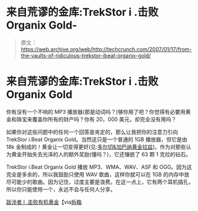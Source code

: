 # 来自荒谬的金库:TrekStor i .击败 Organix Gold-

> 原文：<https://web.archive.org/web/http://techcrunch.com/2007/01/17/from-the-vaults-of-ridiculous-trekstor-ibeat-organix-gold/>

# 来自荒谬的金库:TrekStor i .击败 Organix Gold

你有没有一个不响的 MP3 播放器(那是动词吗？)够你用了吧？你觉得有必要用黄金和珠宝来覆盖你所有的财产吗？你有 20，000 美元，却完全没有用吗？

如果你对这些问题中的任何一个回答是肯定的，那么让我把你的注意力引向 TrekStor i.Beat Organix Gold。当然这只是一个普通的 1GB 播放器，但它是由 18k 金制成的！黄金让一切变得更好(见:[多尔切&加巴纳黄金拉兹](https://web.archive.org/web/20210228230345/http://crunchgear.com/2006/12/30/heres-your-one-post-fedex-woke-me-up-while-i-was-hungover-for-this/))。作为对那些认为黄金开始失去光泽的人的额外奖励(懂吗？)，它还镶嵌了 63 颗 1 克拉的钻石。

TrekStor i.Beat Organix Gold 播放 MP3、WMA、WAV、ASF 和 OGG。因为这完全是多余的，所以我鼓励只使用 WAV 歌曲，这样你就可以在 1GB 的内存中放尽可能少的歌曲。因为记住，过度主要是浪费。在这一点上，它有两个耳机插孔，所以你只能使用一个，永远不会与任何人分享。

[跋涉者 I .击败有机黄金](https://web.archive.org/web/20210228230345/http://www.amazon.com/exec/obidos/ASIN/B000H1UJRG/ref=nosim/uncrate-20)【via[拆箱](https://web.archive.org/web/20210228230345/http://www.uncrate.com/men/gear/portable-media/trekstor-ibeat-organix-gold-008450.php)
